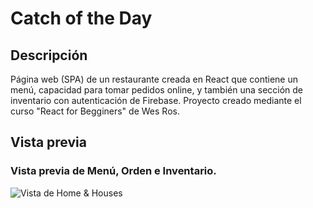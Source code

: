 # Catch of the Day

## Descripción
Página web (SPA) de un restaurante creada en React que contiene un menú, capacidad para tomar pedidos online, y también una sección de inventario con 
autenticación de Firebase. Proyecto creado mediante el curso "React for Begginers" de Wes Ros. 

## Vista previa 

### Vista previa de Menú, Orden e Inventario. 
![Vista de Home & Houses](preview.png)
